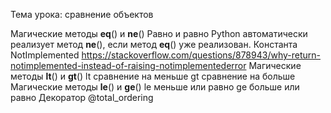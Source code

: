 Тема урока: сравнение объектов

Магические методы __eq__() и __ne__()
    Равно и равно
    Python автоматически реализует метод __ne__(), если метод __eq__() уже реализован.
Константа NotImplemented
    https://stackoverflow.com/questions/878943/why-return-notimplemented-instead-of-raising-notimplementederror
Магические методы __lt__() и __gt__()
    lt cравнение на меньше
    gt сравнение на больше
Магические методы __le__() и __ge__()
    le меньше или равно
    ge больше или равно
Декоратор @total_ordering
